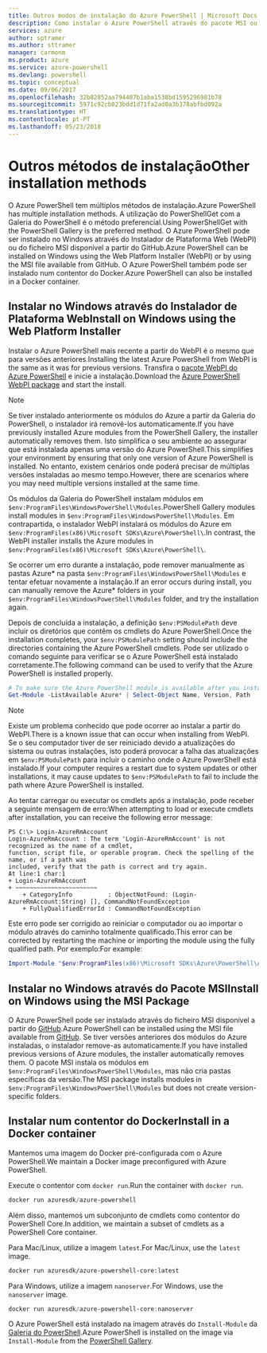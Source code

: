 ```yaml
---
title: Outros modos de instalação do Azure PowerShell | Microsoft Docs
description: Como instalar o Azure PowerShell através do pacote MSI ou do Instalador de Plataforma Web.
services: azure
author: sptramer
ms.author: sttramer
manager: carmonm
ms.product: azure
ms.service: azure-powershell
ms.devlang: powershell
ms.topic: conceptual
ms.date: 09/06/2017
ms.openlocfilehash: 32b82852aa794407b1aba1538bd1595296981b78
ms.sourcegitcommit: 5971c92cb023bdd1d71fa2ad0a3b378abfbd092a
ms.translationtype: HT
ms.contentlocale: pt-PT
ms.lasthandoff: 05/23/2018
---
```

# <a name="other-installation-methods"></a><span data-ttu-id="dfb16-103">Outros métodos de instalação</span><span class="sxs-lookup"><span data-stu-id="dfb16-103">Other installation methods</span></span>

<span data-ttu-id="dfb16-104">O Azure PowerShell tem múltiplos métodos de instalação.</span><span class="sxs-lookup"><span data-stu-id="dfb16-104">Azure PowerShell has multiple installation methods.</span></span> <span data-ttu-id="dfb16-105">A utilização do PowerShellGet com a Galeria do PowerShell é o método preferencial.</span><span class="sxs-lookup"><span data-stu-id="dfb16-105">Using PowerShellGet with the PowerShell Gallery is the preferred method.</span></span> <span data-ttu-id="dfb16-106">O Azure PowerShell pode ser instalado no Windows através do Instalador de Plataforma Web (WebPI) ou do ficheiro MSI disponível a partir do GitHub.</span><span class="sxs-lookup"><span data-stu-id="dfb16-106">Azure PowerShell can be installed on Windows using the Web Platform Installer (WebPI) or by using the MSI file available from GitHub.</span></span> <span data-ttu-id="dfb16-107">O Azure PowerShell também pode ser instalado num contentor do Docker.</span><span class="sxs-lookup"><span data-stu-id="dfb16-107">Azure PowerShell can also be installed in a Docker container.</span></span>

## <a name="install-on-windows-using-the-web-platform-installer"></a><span data-ttu-id="dfb16-108">Instalar no Windows através do Instalador de Plataforma Web</span><span class="sxs-lookup"><span data-stu-id="dfb16-108">Install on Windows using the Web Platform Installer</span></span>

<span data-ttu-id="dfb16-109">Instalar o Azure PowerShell mais recente a partir do WebPI é o mesmo que para versões anteriores.</span><span class="sxs-lookup"><span data-stu-id="dfb16-109">Installing the latest Azure PowerShell from WebPI is the same as it was for previous versions.</span></span>
<span data-ttu-id="dfb16-110">Transfira o [pacote WebPI do Azure PowerShell](http://aka.ms/webpi-azps) e inicie a instalação.</span><span class="sxs-lookup"><span data-stu-id="dfb16-110">Download the [Azure PowerShell WebPI package](http://aka.ms/webpi-azps) and start the install.</span></span>

> [!NOTE]
> <span data-ttu-id="dfb16-111">Se tiver instalado anteriormente os módulos do Azure a partir da Galeria do PowerShell, o instalador irá removê-los automaticamente.</span><span class="sxs-lookup"><span data-stu-id="dfb16-111">If you have previously installed Azure modules from the PowerShell Gallery, the installer automatically removes them.</span></span> <span data-ttu-id="dfb16-112">Isto simplifica o seu ambiente ao assegurar que está instalada apenas uma versão do Azure PowerShell.</span><span class="sxs-lookup"><span data-stu-id="dfb16-112">This simplifies your environment by ensuring that only one version of Azure PowerShell is installed.</span></span> <span data-ttu-id="dfb16-113">No entanto, existem cenários onde poderá precisar de múltiplas versões instaladas ao mesmo tempo.</span><span class="sxs-lookup"><span data-stu-id="dfb16-113">However, there are scenarios where you may need multiple versions installed at the same time.</span></span>
>
> <span data-ttu-id="dfb16-114">Os módulos da Galeria do PowerShell instalam módulos em `$env:ProgramFiles\WindowsPowerShell\Modules`.</span><span class="sxs-lookup"><span data-stu-id="dfb16-114">PowerShell Gallery modules install modules in `$env:ProgramFiles\WindowsPowerShell\Modules`.</span></span> <span data-ttu-id="dfb16-115">Em contrapartida, o instalador WebPI instalará os módulos do Azure em `$env:ProgramFiles(x86)\Microsoft SDKs\Azure\PowerShell\`.</span><span class="sxs-lookup"><span data-stu-id="dfb16-115">In contrast, the WebPI installer installs the Azure modules in `$env:ProgramFiles(x86)\Microsoft SDKs\Azure\PowerShell\`.</span></span>
>
> <span data-ttu-id="dfb16-116">Se ocorrer um erro durante a instalação, pode remover manualmente as pastas Azure\* na pasta `$env:ProgramFiles\WindowsPowerShell\Modules` e tentar efetuar novamente a instalação.</span><span class="sxs-lookup"><span data-stu-id="dfb16-116">If an error occurs during install, you can manually remove the Azure\* folders in your `$env:ProgramFiles\WindowsPowerShell\Modules` folder, and try the installation again.</span></span>

<span data-ttu-id="dfb16-117">Depois de concluída a instalação, a definição `$env:PSModulePath` deve incluir os diretórios que contêm os cmdlets do Azure PowerShell.</span><span class="sxs-lookup"><span data-stu-id="dfb16-117">Once the installation completes, your `$env:PSModulePath` setting should include the directories containing the Azure PowerShell cmdlets.</span></span> <span data-ttu-id="dfb16-118">Pode ser utilizado o comando seguinte para verificar se o Azure PowerShell está instalado corretamente.</span><span class="sxs-lookup"><span data-stu-id="dfb16-118">The following command can be used to verify that the Azure PowerShell is installed properly.</span></span>

```powershell
# To make sure the Azure PowerShell module is available after you install
Get-Module -ListAvailable Azure* | Select-Object Name, Version, Path
```

> [!NOTE]
> <span data-ttu-id="dfb16-119">Existe um problema conhecido que pode ocorrer ao instalar a partir do WebPI.</span><span class="sxs-lookup"><span data-stu-id="dfb16-119">There is a known issue that can occur when installing from WebPI.</span></span> <span data-ttu-id="dfb16-120">Se o seu computador tiver de ser reiniciado devido a atualizações do sistema ou outras instalações, isto poderá provocar a falha das atualizações em `$env:PSModulePath` para incluir o caminho onde o Azure PowerShell está instalado.</span><span class="sxs-lookup"><span data-stu-id="dfb16-120">If your computer requires a restart due to system updates or other installations, it may cause updates to `$env:PSModulePath` to fail to include the path where Azure PowerShell is installed.</span></span>

<span data-ttu-id="dfb16-121">Ao tentar carregar ou executar os cmdlets após a instalação, pode receber a seguinte mensagem de erro:</span><span class="sxs-lookup"><span data-stu-id="dfb16-121">When attempting to load or execute cmdlets after installation, you can receive the following error message:</span></span>

```
PS C:\> Login-AzureRmAccount
Login-AzureRmAccount : The term 'Login-AzureRmAccount' is not recognized as the name of a cmdlet,
function, script file, or operable program. Check the spelling of the name, or if a path was
included, verify that the path is correct and try again.
At line:1 char:1
+ Login-AzureRmAccount
+ ~~~~~~~~~~~~~~~~~~~~~~~
    + CategoryInfo          : ObjectNotFound: (Login-AzureRmAccount:String) [], CommandNotFoundException
    + FullyQualifiedErrorId : CommandNotFoundException
```

<span data-ttu-id="dfb16-122">Este erro pode ser corrigido ao reiniciar o computador ou ao importar o módulo através do caminho totalmente qualificado.</span><span class="sxs-lookup"><span data-stu-id="dfb16-122">This error can be corrected by restarting the machine or importing the module using the fully qualified path.</span></span> <span data-ttu-id="dfb16-123">Por exemplo:</span><span class="sxs-lookup"><span data-stu-id="dfb16-123">For example:</span></span>

```powershell
Import-Module "$env:ProgramFiles(x86)\Microsoft SDKs\Azure\PowerShell\AzureRM.psd1"
```

## <a name="install-on-windows-using-the-msi-package"></a><span data-ttu-id="dfb16-124">Instalar no Windows através do Pacote MSI</span><span class="sxs-lookup"><span data-stu-id="dfb16-124">Install on Windows using the MSI Package</span></span>

<span data-ttu-id="dfb16-125">O Azure PowerShell pode ser instalado através do ficheiro MSI disponível a partir do [GitHub](https://github.com/Azure/azure-powershell/releases/latest).</span><span class="sxs-lookup"><span data-stu-id="dfb16-125">Azure PowerShell can be installed using the MSI file available from [GitHub](https://github.com/Azure/azure-powershell/releases/latest).</span></span> <span data-ttu-id="dfb16-126">Se tiver versões anteriores dos módulos do Azure instaladas, o instalador remove-as automaticamente.</span><span class="sxs-lookup"><span data-stu-id="dfb16-126">If you have installed previous versions of Azure modules, the installer automatically removes them.</span></span> <span data-ttu-id="dfb16-127">O pacote MSI instala os módulos em `$env:ProgramFiles\WindowsPowerShell\Modules`, mas não cria pastas específicas da versão.</span><span class="sxs-lookup"><span data-stu-id="dfb16-127">The MSI package installs modules in `$env:ProgramFiles\WindowsPowerShell\Modules` but does not create version-specific folders.</span></span>

## <a name="install-in-a-docker-container"></a><span data-ttu-id="dfb16-128">Instalar num contentor do Docker</span><span class="sxs-lookup"><span data-stu-id="dfb16-128">Install in a Docker container</span></span>

<span data-ttu-id="dfb16-129">Mantemos uma imagem do Docker pré-configurada com o Azure PowerShell.</span><span class="sxs-lookup"><span data-stu-id="dfb16-129">We maintain a Docker image preconfigured with Azure PowerShell.</span></span>

<span data-ttu-id="dfb16-130">Execute o contentor com `docker run`.</span><span class="sxs-lookup"><span data-stu-id="dfb16-130">Run the container with `docker run`.</span></span>

```powershell
docker run azuresdk/azure-powershell
```

<span data-ttu-id="dfb16-131">Além disso, mantemos um subconjunto de cmdlets como contentor do PowerShell Core.</span><span class="sxs-lookup"><span data-stu-id="dfb16-131">In addition, we maintain a subset of cmdlets as a PowerShell Core container.</span></span>

<span data-ttu-id="dfb16-132">Para Mac/Linux, utilize a imagem `latest`.</span><span class="sxs-lookup"><span data-stu-id="dfb16-132">For Mac/Linux, use the `latest` image.</span></span>

```bash
docker run azuresdk/azure-powershell-core:latest
```

<span data-ttu-id="dfb16-133">Para Windows, utilize a imagem `nanoserver`.</span><span class="sxs-lookup"><span data-stu-id="dfb16-133">For Windows, use the `nanoserver` image.</span></span>

```powershell
docker run azuresdk/azure-powershell-core:nanoserver
```

<span data-ttu-id="dfb16-134">O Azure PowerShell está instalado na imagem através do `Install-Module` da [Galeria do PowerShell](https://www.powershellgallery.com/).</span><span class="sxs-lookup"><span data-stu-id="dfb16-134">Azure PowerShell is installed on the image via `Install-Module` from the [PowerShell Gallery](https://www.powershellgallery.com/).</span></span>